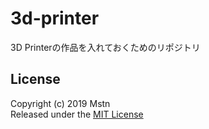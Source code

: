 # 3d-printer

3D Printerの作品を入れておくためのリポジトリ

## License
Copyright (c) 2019 Mstn  
Released under the [MIT License](https://opensource.org/licenses/mit-license.php)
